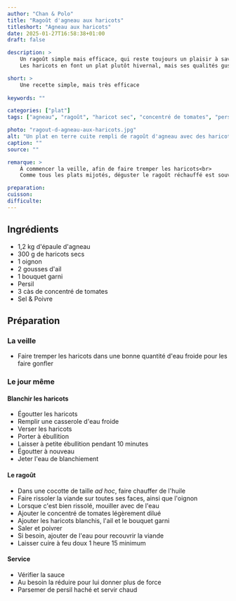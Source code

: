 ```yaml
---
author: "Chan & Polo"
title: "Ragoût d'agneau aux haricots"
titleshort: "Agneau aux haricots"
date: 2025-01-27T16:58:38+01:00
draft: false

description: >
    Un ragoût simple mais efficace, qui reste toujours un plaisir à savourer.<br>
    Les haricots en font un plat plutôt hivernal, mais ses qualités gustatives le font apprécier en toutes saisons.

short: >
    Une recette simple, mais très efficace
    
keywords: ""

categories: ["plat"]
tags: ["agneau", "ragoût", "haricot sec", "concentré de tomates", "persil", "bouquet garni"]

photo: "ragout-d-agneau-aux-haricots.jpg"
alt: "Un plat en terre cuite rempli de ragoût d'agneau avec des haricots blancs"
caption: ""
source: ""

remarque: >
    À commencer la veille, afin de faire tremper les haricots<br>
    Comme tous les plats mijotés, déguster le ragoût réchauffé est souvent bien meilleur

preparation: 
cuisson: 
difficulte:
---
```



## Ingrédients
- 1,2 kg d'épaule d'agneau
- 300 g de haricots secs
- 1 oignon
- 2 gousses d'ail
- 1 bouquet garni
- Persil
- 3 càs de concentré de tomates
- Sel & Poivre
## Préparation
### La veille
- Faire tremper les haricots dans une bonne quantité d'eau froide pour les faire gonfler
### Le jour même
#### Blanchir les haricots
- Égoutter les haricots
- Remplir une casserole d'eau froide
- Verser les haricots
- Porter à ébullition
- Laisser à petite ébullition pendant 10 minutes
- Égoutter à nouveau
- Jeter l'eau de blanchiement
#### Le ragoût
- Dans une cocotte de taille *ad hoc*, faire chauffer de l'huile
- Faire rissoler la viande sur toutes ses faces, ainsi que l'oignon
- Lorsque c'est bien rissolé, mouiller avec de l'eau
- Ajouter le concentré de tomates légèrement dilué
- Ajouter les haricots blanchis, l'ail et le bouquet garni
- Saler et poivrer
- Si besoin, ajouter de l'eau pour recouvrir la viande
- Laisser cuire à feu doux 1 heure 15 minimum
#### Service
- Vérifier la sauce
- Au besoin la réduire pour lui donner plus de force
- Parsemer de persil haché et servir chaud